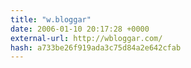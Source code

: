 ```yaml
---
title: "w.bloggar"
date: 2006-01-10 20:17:28 +0000
external-url: http://wbloggar.com/
hash: a733be26f919ada3c75d84a2e642cfab
---
```



